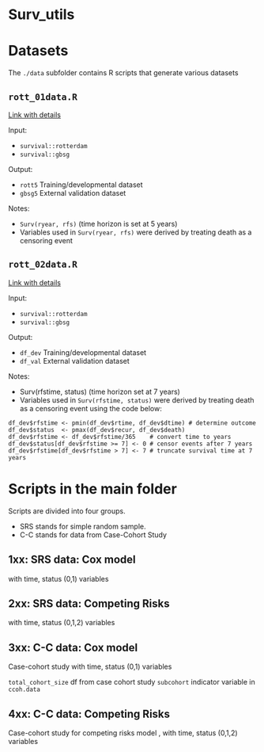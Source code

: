 # Surv_utils

# Datasets 

The `./data` subfolder contains R scripts that generate various datasets

##  `rott_01data.R`

[Link with details](https://github.com/danielegiardiello/Prediction_performance_survival/blob/main/01_predsurv_minimal.R)

Input: 

* `survival::rotterdam`
* `survival::gbsg`

Output:

* `rott5` Training/developmental dataset 
* `gbsg5` External validation dataset 

Notes: 

* `Surv(ryear, rfs)` (time horizon is set at 5 years)
* Variables used in `Surv(ryear, rfs)` were derived by treating death as a censoring event
 

##  `rott_02data.R`

[Link with details](https://missingdatasolutions.rbind.io/2021/02/cox-external-validation/)


Input: 

* `survival::rotterdam`
* `survival::gbsg`

Output:

* `df_dev` Training/developmental dataset 
* `df_val` External validation dataset 

Notes: 

* Surv(rfstime, status) (time horizon set at 7 years)
* Variables used in `Surv(rfstime, status)` were derived by treating death as a censoring event 
   using the code below:

```
df_dev$rfstime <- pmin(df_dev$rtime, df_dev$dtime) # determine outcome
df_dev$status  <- pmax(df_dev$recur, df_dev$death)
df_dev$rfstime <- df_dev$rfstime/365    # convert time to years
df_dev$status[df_dev$rfstime >= 7] <- 0 # censor events after 7 years
df_dev$rfstime[df_dev$rfstime > 7] <- 7 # truncate survival time at 7 years
```   


#  Scripts in the main folder

Scripts are divided into four groups. 

* SRS stands for  simple random sample.
* C-C stands for data from Case-Cohort Study

## 1xx:  SRS data: Cox model

with time, status (0,1) variables


## 2xx:  SRS data: Competing Risks 

with time, status (0,1,2) variables

## 3xx:  C-C data: Cox model

Case-cohort study with time, status (0,1) variables 

`total_cohort_size`
df from case cohort study
`subcohort` indicator variable in `ccoh.data`

## 4xx:  C-C data: Competing Risks 


Case-cohort study for competing risks model , with time, status (0,1,2) variables